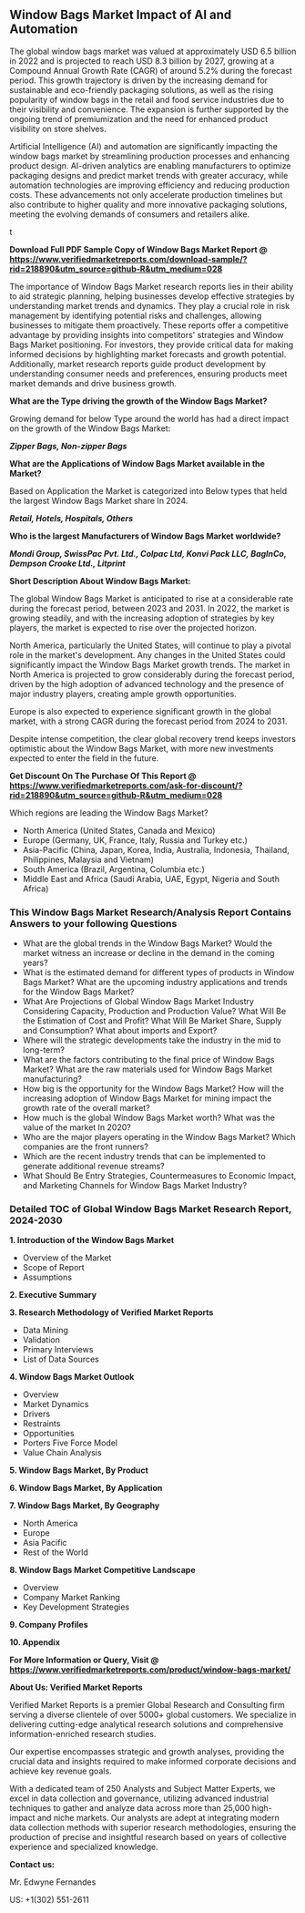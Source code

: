 <h2>Window Bags Market Impact of AI and Automation</h2><p>The global window bags market was valued at approximately USD 6.5 billion in 2022 and is projected to reach USD 8.3 billion by 2027, growing at a Compound Annual Growth Rate (CAGR) of around 5.2% during the forecast period. This growth trajectory is driven by the increasing demand for sustainable and eco-friendly packaging solutions, as well as the rising popularity of window bags in the retail and food service industries due to their visibility and convenience. The expansion is further supported by the ongoing trend of premiumization and the need for enhanced product visibility on store shelves.</p><p>Artificial Intelligence (AI) and automation are significantly impacting the window bags market by streamlining production processes and enhancing product design. AI-driven analytics are enabling manufacturers to optimize packaging designs and predict market trends with greater accuracy, while automation technologies are improving efficiency and reducing production costs. These advancements not only accelerate production timelines but also contribute to higher quality and more innovative packaging solutions, meeting the evolving demands of consumers and retailers alike.</p>t</p><p id="" class=""><strong>Download Full PDF Sample Copy of Window Bags Market Report @ <a href="https://www.verifiedmarketreports.com/download-sample/?rid=218890&utm_source=github-R&utm_medium=028" target="_blank">https://www.verifiedmarketreports.com/download-sample/?rid=218890&utm_source=github-R&utm_medium=028</a></strong></p><p>The importance of&nbsp;Window Bags Market research reports lies in their ability to aid strategic planning, helping businesses develop effective strategies by understanding market trends and dynamics. They play a crucial role in risk management by identifying potential risks and challenges, allowing businesses to mitigate them proactively. These reports offer a competitive advantage by providing insights into competitors' strategies and Window Bags Market positioning. For investors, they provide critical data for making informed decisions by highlighting market forecasts and growth potential. Additionally, market research reports guide product development by understanding consumer needs and preferences, ensuring products meet market demands and drive business growth.</p><p><strong>What are the&nbsp;Type driving the growth of the Window Bags Market?</strong></p><p id="" class="">Growing demand for below Type around the world has had a direct impact on the growth of the Window Bags Market:</p><em><strong>Zipper Bags, Non-zipper Bags</strong></em></p><strong>What are the&nbsp;Applications&nbsp;of Window Bags Market available in the Market?</strong></p><p id="" class="">Based on Application the Market is categorized into Below types that held the largest Window Bags Market share In 2024.</p><em><strong>Retail, Hotels, Hospitals, Others</strong></em></p><strong>Who is the largest Manufacturers of Window Bags Market worldwide?</strong></p><p><em><strong>Mondi Group, SwissPac Pvt. Ltd., Colpac Ltd, Konvi Pack LLC, BagInCo, Dempson Crooke Ltd., Litprint</strong></em></p><p id="" class=""><strong>Short Description About Window Bags Market:</strong></p><p>The global Window Bags Market is anticipated to rise at a considerable rate during the forecast period, between 2023 and 2031. In 2022, the market is growing steadily, and with the increasing adoption of strategies by key players, the market is expected to rise over the projected horizon.</p><p>North America, particularly the United States, will continue to play a pivotal role in the market's development. Any changes in the United States could significantly impact the Window Bags Market growth trends. The market in North America is projected to grow considerably during the forecast period, driven by the high adoption of advanced technology and the presence of major industry players, creating ample growth opportunities.</p><p>Europe is also expected to experience significant growth in the global market, with a strong CAGR during the forecast period from 2024 to 2031.</p><p>Despite intense competition, the clear global recovery trend keeps investors optimistic about the Window Bags Market, with more new investments expected to enter the field in the future.</p><p id="" class=""><strong>Get Discount On The Purchase Of This Report @ <a href="https://www.verifiedmarketreports.com/ask-for-discount/?rid=218890&utm_source=github-R&utm_medium=028" target="_blank">https://www.verifiedmarketreports.com/ask-for-discount/?rid=218890&utm_source=github-R&utm_medium=028</a></strong></p>Which regions are leading the Window Bags Market?</p><ul><li>North America (United States, Canada and Mexico)</li><li>Europe (Germany, UK, France, Italy, Russia and Turkey etc.)</li><li>Asia-Pacific (China, Japan, Korea, India, Australia, Indonesia, Thailand, Philippines, Malaysia and Vietnam)</li><li>South America (Brazil, Argentina, Columbia etc.)</li><li>Middle East and Africa (Saudi Arabia, UAE, Egypt, Nigeria and South Africa)</li></ul><h3 id="" class="">This Window Bags Market Research/Analysis Report Contains Answers to your following Questions</h3><ul><li>What are the global trends in the Window Bags Market? Would the market witness an increase or decline in the demand in the coming years?</li><li>What is the estimated demand for different types of products in Window Bags Market? What are the upcoming industry applications and trends for the Window Bags Market?</li><li>What Are Projections of Global Window Bags Market Industry Considering Capacity, Production and Production Value? What Will Be the Estimation of Cost and Profit? What Will Be Market Share, Supply and Consumption? What about imports and Export?</li><li>Where will the strategic developments take the industry in the mid to long-term?</li><li>What are the factors contributing to the final price of Window Bags Market? What are the raw materials used for Window Bags Market manufacturing?</li><li>How big is the opportunity for the Window Bags Market? How will the increasing adoption of Window Bags Market for mining impact the growth rate of the overall market?</li><li>How much is the global Window Bags Market worth? What was the value of the market In 2020?</li><li>Who are the major players operating in the Window Bags Market? Which companies are the front runners?</li><li>Which are the recent industry trends that can be implemented to generate additional revenue streams?</li><li>What Should Be Entry Strategies, Countermeasures to Economic Impact, and Marketing Channels for Window Bags Market Industry?</li></ul><h3 id="" class="">Detailed TOC of Global Window Bags Market Research Report, 2024-2030</h3><p id="" class=""><strong>1. Introduction of the Window Bags Market</strong></p><ul><li>Overview of the Market</li><li>Scope of Report</li><li>Assumptions</li></ul><p id="" class=""><strong>2. Executive Summary</strong></p><p id="" class=""><strong>3. Research Methodology of Verified Market Reports</strong></p><ul><li>Data Mining</li><li>Validation</li><li>Primary Interviews</li><li>List of Data Sources</li></ul><p id="" class=""><strong>4. Window Bags Market Outlook</strong></p><ul><li>Overview</li><li>Market Dynamics</li><li>Drivers</li><li>Restraints</li><li>Opportunities</li><li>Porters Five Force Model</li><li>Value Chain Analysis</li></ul><p id="" class=""><strong>5. Window Bags Market, By Product</strong></p><p id="" class=""><strong>6. Window Bags Market, By Application</strong></p><p id="" class=""><strong>7. Window Bags Market, By Geography</strong></p><ul><li>North America</li><li>Europe</li><li>Asia Pacific</li><li>Rest of the World</li></ul><p id="" class=""><strong>8. Window Bags Market Competitive Landscape</strong></p><ul><li>Overview</li><li>Company Market Ranking</li><li>Key Development Strategies</li></ul><p id="" class=""><strong>9. Company Profiles</strong></p><p id="" class=""><strong>10. Appendix</strong></p><p id="" class=""><strong>For More Information or Query, Visit @ <a href="https://www.verifiedmarketreports.com/product/window-bags-market/" target="_blank">https://www.verifiedmarketreports.com/product/window-bags-market/</a></strong></p><p id="" class=""><strong>About Us: Verified Market Reports</strong></p><p id="" class="">Verified Market Reports is a premier Global Research and Consulting firm serving a diverse clientele of over 5000+ global customers. We specialize in delivering cutting-edge analytical research solutions and comprehensive information-enriched research studies.</p><p id="" class="">Our expertise encompasses strategic and growth analyses, providing the crucial data and insights required to make informed corporate decisions and achieve key revenue goals.</p><p id="" class="">With a dedicated team of 250 Analysts and Subject Matter Experts, we excel in data collection and governance, utilizing advanced industrial techniques to gather and analyze data across more than 25,000 high-impact and niche markets. Our analysts are adept at integrating modern data collection methods with superior research methodologies, ensuring the production of precise and insightful research based on years of collective experience and specialized knowledge.</p><p id="" class=""><strong>Contact us:</strong></p><p id="" class="">Mr. Edwyne Fernandes</p><p id="" class="">US: +1(302) 551-2611</p>
